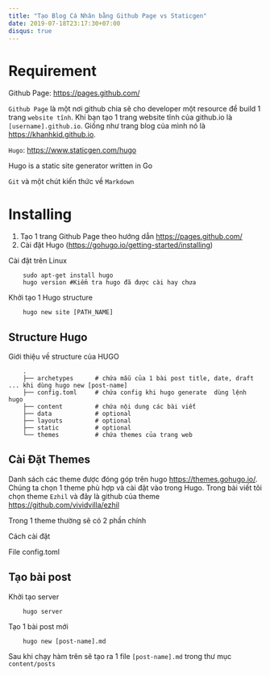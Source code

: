 ```yaml
---
title: "Tạo Blog Cá Nhân bằng Github Page vs Staticgen"
date: 2019-07-18T23:17:30+07:00
disqus: true
---
```


# Requirement

Github Page: https://pages.github.com/

`Github Page` là một nơi github chia sẽ cho developer một resource để build 1 trang `website tĩnh`. Khi bạn tạo 1 trang website tĩnh của github.io là `[username].github.io`. Giống như trang blog của mình nó là https://khanhkid.github.io. 

`Hugo`: https://www.staticgen.com/hugo

Hugo is a static site generator written in Go

`Git` và một chút kiến thức về  `Markdown`

# Installing 

1. Tạo 1 trang Github Page theo hướng dẫn https://pages.github.com/
2. Cài đặt Hugo (https://gohugo.io/getting-started/installing)

Cài đặt trên Linux
        
        sudo apt-get install hugo
        hugo version #Kiểm tra hugo đã được cài hay chưa 

Khởi tạo 1 Hugo structure 

        hugo new site [PATH_NAME]

## Structure Hugo

Giới thiệu về  structure của HUGO

        .
        ├── archetypes      # chứa mẫu của 1 bài post title, date, draft ... khi dùng hugo new [post-name]
        ├── config.toml     # chứa config khi hugo generate  dùng lệnh hugo
        ├── content         # chứa nội dung các bài viết
        ├── data            # optional
        ├── layouts         # optional
        ├── static          # optional
        └── themes          # chứa themes của trang web

## Cài Đặt Themes

Danh sách các theme được đóng góp trên hugo https://themes.gohugo.io/. Chúng ta chọn 1 theme phù hợp và cài đặt vào trong Hugo. Trong bài viết tôi chọn theme `Ezhil` và đây là github của theme https://github.com/vividvilla/ezhil

Trong 1 theme thường sẽ có 2 phần chính 

Cách cài đặt

File config.toml

## Tạo bài post

Khởi tạo server 

        hugo server

Tạo 1 bài post mới 

        hugo new [post-name].md

Sau khi chạy hàm trên sẽ tạo ra 1 file `[post-name].md` trong thư mục `content/posts`

